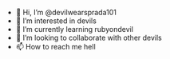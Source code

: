 - 👋 Hi, I’m @devilwearsprada101
- 👀 I’m interested in devils
- 🌱 I’m currently learning rubyondevil
- 💞️ I’m looking to collaborate with other devils
- 📫 How to reach me hell

<!---
devilwearsprada101/devilwearsprada101 is a ✨ special ✨ repository because its `README.md` (this file) appears on your GitHub profile.
You can click the Preview link to take a look at your changes.
--->

